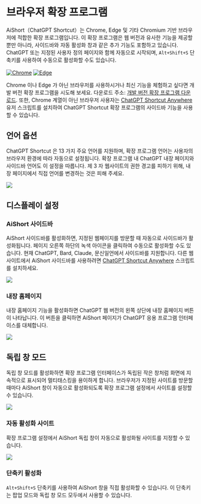 # 브라우저 확장 프로그램

AiShort（ChatGPT Shortcut）는 Chrome, Edge 및 기타 Chromium 기반 브라우저에 적합한 확장 프로그램입니다. 이 확장 프로그램은 웹 버전과 유사한 기능을 제공할 뿐만 아니라, 사이드바와 자동 활성화 창과 같은 추가 기능도 포함하고 있습니다. ChatGPT 또는 지정된 사용자 정의 페이지와 함께 자동으로 시작되며, `Alt+Shift+S` 단축키를 사용하여 수동으로 활성화할 수도 있습니다.

<a href="https://chrome.google.com/webstore/detail/chatgpt-shortcut/blcgeoojgdpodnmnhfpohphdhfncblnj">
  <img src="https://img.newzone.top/2023-06-05-12-28-49.png?imageMogr2/format/webp"  alt="Chrome" valign="middle" /></a>

<a href="https://microsoftedge.microsoft.com/addons/detail/chatgpt-shortcut/hnggpalhfjmdhhmgfjpmhlfilnbmjoin">
  <img src="https://img.newzone.top/2023-06-05-12-26-20.png?imageMogr2/format/webp" alt="Edge" valign="middle" /></a>

Chrome 이나 Edge 가 아닌 브라우저를 사용하시거나 최신 기능을 체험하고 싶다면 개발 버전 확장 프로그램을 시도해 보세요. 다운로드 주소: [개발 버전 확장 프로그램 다운로드](https://github.com/rockbenben/ChatGPT-Shortcut/releases). 또한, Chrome 계열이 아닌 브라우저 사용자는 [ChatGPT Shortcut Anywhere](https://greasyfork.org/scripts/482907-chatgpt-shortcut-anywhere) 유저 스크립트를 설치하여 ChatGPT Shortcut 확장 프로그램의 사이드바 기능을 사용할 수 있습니다.

## 언어 옵션

ChatGPT Shortcut 은 13 가지 주요 언어를 지원하며, 확장 프로그램 언어는 사용자의 브라우저 환경에 따라 자동으로 설정됩니다. 확장 프로그램 내 ChatGPT 내장 페이지와 사이드바 언어도 이 설정을 따릅니다. 제 3 자 웹사이트의 권한 경고를 피하기 위해, 내장 페이지에서 직접 언어를 변경하는 것은 피해 주세요.

![](https://img.newzone.top/2023-12-23-12-04-29.png?imageMogr2/format/webp)

## 디스플레이 설정

### AiShort 사이드바

AiShort 사이드바를 활성화하면, 지정된 웹페이지를 방문할 때 자동으로 사이드바가 활성화됩니다. 페이지 오른쪽 하단의 녹색 아이콘을 클릭하여 수동으로 활성화할 수도 있습니다. 현재 ChatGPT, Bard, Claude, 문신일언에서 사이드바를 지원합니다. 다른 웹사이트에서 AiShort 사이드바를 사용하려면 [ChatGPT Shortcut Anywhere](https://greasyfork.org/scripts/482907-chatgpt-shortcut-anywhere) 스크립트를 설치하세요.

![](https://img.newzone.top/2023-12-23-04-16-15.gif?imageMogr2/format/webp)

### 내장 홈페이지

내장 홈페이지 기능을 활성화하면 ChatGPT 웹 버전의 왼쪽 상단에 내장 홈페이지 버튼이 나타납니다. 이 버튼을 클릭하면 AiShort 페이지가 ChatGPT 응용 프로그램 인터페이스를 대체합니다.

![](https://img.newzone.top/ai/2023-12-22-19-40-15.png?imageMogr2/format/webp)

## 독립 창 모드

독립 창 모드를 활성화하면 확장 프로그램 인터페이스가 독립된 작은 창처럼 화면에 지속적으로 표시되어 멀티태스킹을 용이하게 합니다. 브라우저가 지정된 사이트를 방문할 때마다 AiShort 창이 자동으로 활성화되도록 확장 프로그램 설정에서 사이트를 설정할 수 있습니다.

![](https://img.newzone.top/2023-12-23-12-07-09.png?imageMogr2/format/webp)

### 자동 활성화 사이트

확장 프로그램 설정에서 AiShort 독립 창이 자동으로 활성화될 사이트를 지정할 수 있습니다.

![](https://img.newzone.top/2023-12-23-12-09-51.png?imageMogr2/format/webp)

### 단축키 활성화

`Alt+Shift+S` 단축키를 사용하여 AiShort 창을 직접 활성화할 수 있습니다. 이 단축키는 팝업 모드와 독립 창 모드 모두에서 사용할 수 있습니다.
